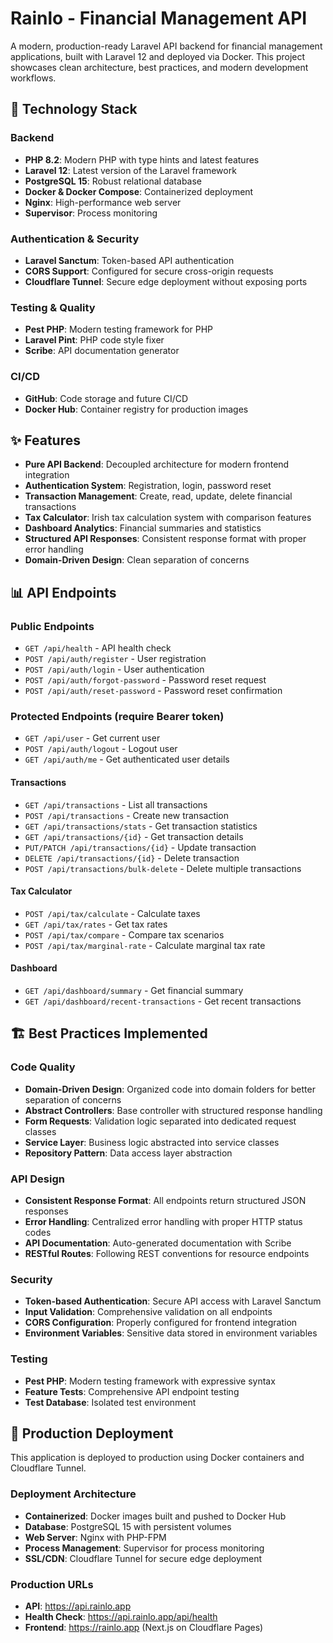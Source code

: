 # Rainlo - Financial Management API

A modern, production-ready Laravel API backend for financial management applications, built with Laravel 12 and deployed via Docker. This project showcases clean architecture, best practices, and modern development workflows.

## 🚀 Technology Stack

### Backend
- **PHP 8.2**: Modern PHP with type hints and latest features
- **Laravel 12**: Latest version of the Laravel framework
- **PostgreSQL 15**: Robust relational database
- **Docker & Docker Compose**: Containerized deployment
- **Nginx**: High-performance web server
- **Supervisor**: Process monitoring

### Authentication & Security
- **Laravel Sanctum**: Token-based API authentication
- **CORS Support**: Configured for secure cross-origin requests
- **Cloudflare Tunnel**: Secure edge deployment without exposing ports

### Testing & Quality
- **Pest PHP**: Modern testing framework for PHP
- **Laravel Pint**: PHP code style fixer
- **Scribe**: API documentation generator

### CI/CD
- **GitHub**: Code storage and future CI/CD
- **Docker Hub**: Container registry for production images

## ✨ Features

- **Pure API Backend**: Decoupled architecture for modern frontend integration
- **Authentication System**: Registration, login, password reset
- **Transaction Management**: Create, read, update, delete financial transactions
- **Tax Calculator**: Irish tax calculation system with comparison features
- **Dashboard Analytics**: Financial summaries and statistics
- **Structured API Responses**: Consistent response format with proper error handling
- **Domain-Driven Design**: Clean separation of concerns

## 📊 API Endpoints

### Public Endpoints
- `GET /api/health` - API health check
- `POST /api/auth/register` - User registration
- `POST /api/auth/login` - User authentication
- `POST /api/auth/forgot-password` - Password reset request
- `POST /api/auth/reset-password` - Password reset confirmation

### Protected Endpoints (require Bearer token)
- `GET /api/user` - Get current user
- `POST /api/auth/logout` - Logout user
- `GET /api/auth/me` - Get authenticated user details

#### Transactions
- `GET /api/transactions` - List all transactions
- `POST /api/transactions` - Create new transaction
- `GET /api/transactions/stats` - Get transaction statistics
- `GET /api/transactions/{id}` - Get transaction details
- `PUT/PATCH /api/transactions/{id}` - Update transaction
- `DELETE /api/transactions/{id}` - Delete transaction
- `POST /api/transactions/bulk-delete` - Delete multiple transactions

#### Tax Calculator
- `POST /api/tax/calculate` - Calculate taxes
- `GET /api/tax/rates` - Get tax rates
- `POST /api/tax/compare` - Compare tax scenarios
- `POST /api/tax/marginal-rate` - Calculate marginal tax rate

#### Dashboard
- `GET /api/dashboard/summary` - Get financial summary
- `GET /api/dashboard/recent-transactions` - Get recent transactions

## 🏗️ Best Practices Implemented

### Code Quality
- **Domain-Driven Design**: Organized code into domain folders for better separation of concerns
- **Abstract Controllers**: Base controller with structured response handling
- **Form Requests**: Validation logic separated into dedicated request classes
- **Service Layer**: Business logic abstracted into service classes
- **Repository Pattern**: Data access layer abstraction

### API Design
- **Consistent Response Format**: All endpoints return structured JSON responses
- **Error Handling**: Centralized error handling with proper HTTP status codes
- **API Documentation**: Auto-generated documentation with Scribe
- **RESTful Routes**: Following REST conventions for resource endpoints

### Security
- **Token-based Authentication**: Secure API access with Laravel Sanctum
- **Input Validation**: Comprehensive validation on all endpoints
- **CORS Configuration**: Properly configured for frontend integration
- **Environment Variables**: Sensitive data stored in environment variables

### Testing
- **Pest PHP**: Modern testing framework with expressive syntax
- **Feature Tests**: Comprehensive API endpoint testing
- **Test Database**: Isolated test environment

## 🚀 Production Deployment

This application is deployed to production using Docker containers and Cloudflare Tunnel.

### Deployment Architecture
- **Containerized**: Docker images built and pushed to Docker Hub
- **Database**: PostgreSQL 15 with persistent volumes
- **Web Server**: Nginx with PHP-FPM
- **Process Management**: Supervisor for process monitoring
- **SSL/CDN**: Cloudflare Tunnel for secure edge deployment

### Production URLs
- **API**: https://api.rainlo.app
- **Health Check**: https://api.rainlo.app/api/health
- **Frontend**: https://rainlo.app (Next.js on Cloudflare Pages)
